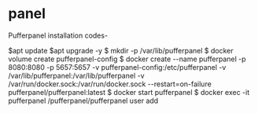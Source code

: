 # panel
Pufferpanel installation codes-

$apt update
$apt upgrade -y
$ mkdir -p /var/lib/pufferpanel
$ docker volume create pufferpanel-config
$ docker create --name pufferpanel -p 8080:8080 -p 5657:5657 -v pufferpanel-config:/etc/pufferpanel -v /var/lib/pufferpanel:/var/lib/pufferpanel -v /var/run/docker.sock:/var/run/docker.sock --restart=on-failure pufferpanel/pufferpanel:latest
$ docker start pufferpanel
$ docker exec -it pufferpanel /pufferpanel/pufferpanel user add
